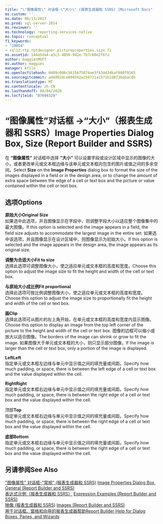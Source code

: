 ```yaml
---
title: "\"图像属性\" 对话框-\"大小\" (报表生成器和 SSRS) |Microsoft Docs"
ms.custom: ''
ms.date: 06/13/2017
ms.prod: sql-server-2014
ms.reviewer: ''
ms.technology: reporting-services-native
ms.topic: conceptual
f1_keywords:
- "10054"
- sql12.rtp.rptdesigner.pictureproperties.size.f1
ms.assetid: 144a5da4-a3c3-4856-942e-7b7c60e2f6fa
author: maggiesMSFT
ms.author: maggies
manager: kfile
ms.openlocfilehash: 0489c086c5615675874ae3f434434baf880f9165
ms.sourcegitcommit: ad4d92dce894592a259721a1571b1d8736abacdb
ms.translationtype: MT
ms.contentlocale: zh-CN
ms.lasthandoff: 08/04/2020
ms.locfileid: "87694329"
---
```

# <a name="image-properties-dialog-box-size-report-builder-and-ssrs"></a><span data-ttu-id="e7a31-102">“图像属性”对话框 -&gt;“大小”（报表生成器和 SSRS）</span><span class="sxs-lookup"><span data-stu-id="e7a31-102">Image Properties Dialog Box, Size (Report Builder and SSRS)</span></span>
  <span data-ttu-id="e7a31-103">在 **“图像属性”** 对话框中选择 **“大小”** 可以设置字段或设计区域中显示的图像的大小，或者更改单元或文本框边缘与该单元或文本框内包含的图片或值之间的多余空间。</span><span class="sxs-lookup"><span data-stu-id="e7a31-103">Select **Size** on the **Image Properties** dialog box to format the size of the images displayed in a field or in the design area, or to change the amount of extra space between the edge of a cell or text box and the picture or value contained within the cell or text box.</span></span>  
  
## <a name="options"></a><span data-ttu-id="e7a31-104">选项</span><span class="sxs-lookup"><span data-stu-id="e7a31-104">Options</span></span>  
 <span data-ttu-id="e7a31-105">**原始大小**</span><span class="sxs-lookup"><span data-stu-id="e7a31-105">**Original Size**</span></span>  
 <span data-ttu-id="e7a31-106">如果选中此选项，并且图像显示在字段中，则调整字段大小以适应整个图像集中的最大图像。</span><span class="sxs-lookup"><span data-stu-id="e7a31-106">If this option is selected and the image appears in a field, the field size adjusts to accommodate the largest image in the entire set.</span></span> <span data-ttu-id="e7a31-107">如果选中该选项，并且图像显示在设计区域中，则图像显示为初始大小。</span><span class="sxs-lookup"><span data-stu-id="e7a31-107">If this option is selected and the image appears in the design area, the image appears as its original size.</span></span>  
  
 <span data-ttu-id="e7a31-108">**调整为合适大小**</span><span class="sxs-lookup"><span data-stu-id="e7a31-108">**Fit to size**</span></span>  
 <span data-ttu-id="e7a31-109">选择此选项可调整图像大小，使之适应单元或文本框的高度和宽度。</span><span class="sxs-lookup"><span data-stu-id="e7a31-109">Choose this option to adjust the image size to fit the height and width of the cell or text box.</span></span>  
  
 <span data-ttu-id="e7a31-110">**与原始大小成比例**</span><span class="sxs-lookup"><span data-stu-id="e7a31-110">**Fit proportional**</span></span>  
 <span data-ttu-id="e7a31-111">选择此选项可按比例调整图像大小，使之适应单元或文本框的高度和宽度。</span><span class="sxs-lookup"><span data-stu-id="e7a31-111">Choose this option to adjust the image size to proportionally fit the height and width of the cell or text box.</span></span>  
  
 <span data-ttu-id="e7a31-112">**画**</span><span class="sxs-lookup"><span data-stu-id="e7a31-112">**Clip**</span></span>  
 <span data-ttu-id="e7a31-113">选择此选项可从图片的左上角开始，在单元或文本框的高度和宽度内显示图像。</span><span class="sxs-lookup"><span data-stu-id="e7a31-113">Choose this option to display an image from the top left corner of the picture to the height and width of the cell or text box.</span></span> <span data-ttu-id="e7a31-114">图像的边框可以缩小或放大以适合图像。</span><span class="sxs-lookup"><span data-stu-id="e7a31-114">The borders of the image can shrink or grow to fit the image.</span></span> <span data-ttu-id="e7a31-115">如果图像大于单元或文本框的大小，则只显示部分图像。</span><span class="sxs-lookup"><span data-stu-id="e7a31-115">If the image is larger than the cell or text box, only a portion of the image is displayed.</span></span>  
  
 <span data-ttu-id="e7a31-116">**Left**</span><span class="sxs-lookup"><span data-stu-id="e7a31-116">**Left**</span></span>  
 <span data-ttu-id="e7a31-117">指定单元或文本框左边缘与单元中显示值之间的填充量或间距。</span><span class="sxs-lookup"><span data-stu-id="e7a31-117">Specify how much padding, or space, there is between the left edge of a cell or text box and the value displayed within the cell.</span></span>  
  
 <span data-ttu-id="e7a31-118">**Right**</span><span class="sxs-lookup"><span data-stu-id="e7a31-118">**Right**</span></span>  
 <span data-ttu-id="e7a31-119">指定单元或文本框右边缘与单元中显示值之间的填充量或间距。</span><span class="sxs-lookup"><span data-stu-id="e7a31-119">Specify how much padding, or space, there is between the right edge of a cell or text box and the value displayed within the cell.</span></span>  
  
 <span data-ttu-id="e7a31-120">顶部</span><span class="sxs-lookup"><span data-stu-id="e7a31-120">**Top**</span></span>  
 <span data-ttu-id="e7a31-121">指定单元或文本框右边缘与单元中显示值之间的填充量或间距。</span><span class="sxs-lookup"><span data-stu-id="e7a31-121">Specify how much padding, or space, there is between the right edge of a cell or text box and the value displayed within the cell.</span></span>  
  
 <span data-ttu-id="e7a31-122">**底部**</span><span class="sxs-lookup"><span data-stu-id="e7a31-122">**Bottom**</span></span>  
 <span data-ttu-id="e7a31-123">指定单元或文本框右边缘与单元中显示值之间的填充量或间距。</span><span class="sxs-lookup"><span data-stu-id="e7a31-123">Specify how much padding, or space, there is between the right edge of a cell or text box and the value displayed within the cell.</span></span>  
  
## <a name="see-also"></a><span data-ttu-id="e7a31-124">另请参阅</span><span class="sxs-lookup"><span data-stu-id="e7a31-124">See Also</span></span>  
 <span data-ttu-id="e7a31-125">["图像属性" 对话框-"常规" &#40;报表生成器和 SSRS&#41;](../../2014/reporting-services/image-properties-dialog-box-general-report-builder-and-ssrs.md) </span><span class="sxs-lookup"><span data-stu-id="e7a31-125">[Image Properties Dialog Box, General &#40;Report Builder and SSRS&#41;](../../2014/reporting-services/image-properties-dialog-box-general-report-builder-and-ssrs.md) </span></span>  
 <span data-ttu-id="e7a31-126">[表达式示例（报表生成器和 SSRS）](report-design/expression-examples-report-builder-and-ssrs.md) </span><span class="sxs-lookup"><span data-stu-id="e7a31-126">[Expression Examples &#40;Report Builder and SSRS&#41;](report-design/expression-examples-report-builder-and-ssrs.md) </span></span>  
 <span data-ttu-id="e7a31-127">[映像 &#40;报表生成器和 SSRS&#41;](report-design/images-report-builder-and-ssrs.md) </span><span class="sxs-lookup"><span data-stu-id="e7a31-127">[Images &#40;Report Builder and SSRS&#41;](report-design/images-report-builder-and-ssrs.md) </span></span>  
 [<span data-ttu-id="e7a31-128">用于对话框、窗格和向导的报表生成器帮助</span><span class="sxs-lookup"><span data-stu-id="e7a31-128">Report Builder Help for Dialog Boxes, Panes, and Wizards</span></span>](../../2014/reporting-services/report-builder-help-for-dialog-boxes-panes-and-wizards.md)  
  
  

